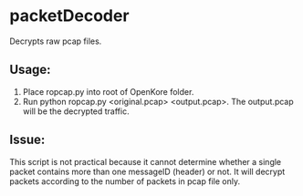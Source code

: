 # packetDecoder
Decrypts raw pcap files.

Usage:
---
1. Place ropcap.py into root of OpenKore folder.
2. Run python ropcap.py <original.pcap> <output.pcap>. The output.pcap will be the decrypted traffic.

Issue:
---
This script is not practical because it cannot determine whether a single packet contains more than one messageID (header) or not. It will decrypt packets according to the number of packets in pcap file only.

